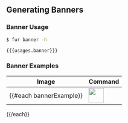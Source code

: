 Generating Banners
------------------

### Banner Usage

```bash
$ fur banner -h

{{{usages.banner}}}
```

### Banner Examples

| Image | Command |
| ----- | ------- |
{{#each bannerExample}}| <img src="./images/example-{{lowercase text}}-banner.svg" height="40" style="height:40px;" /> | ` $ fur banner {{#each this}}--{{spinalcase @key}}="{{this}}" {{/each}} ` |
{{/each}}